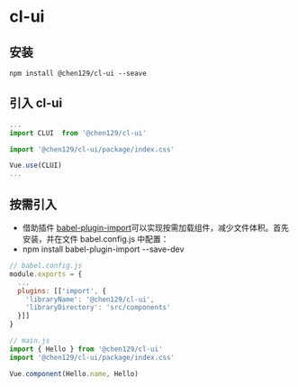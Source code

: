 # cl-ui

## 安装
```
npm install @chen129/cl-ui --seave
```

## 引入 cl-ui
```javascript
...
import CLUI  from '@chen129/cl-ui'

import '@chen129/cl-ui/package/index.css'

Vue.use(CLUI)
...
```

## 按需引入
- 借助插件 [babel-plugin-import](https://github.com/ant-design/babel-plugin-import)可以实现按需加载组件，减少文件体积。首先安装，并在文件 babel.config.js 中配置：
- npm install babel-plugin-import --save-dev
```javascript
// babel.config.js
module.exports = {
  ...
  plugins: [['import', {
    'libraryName': '@chen129/cl-ui',
    'libraryDirectory': 'src/components'
  }]]
}

// main.js
import { Hello } from '@chen129/cl-ui'
import '@chen129/cl-ui/package/index.css'

Vue.component(Hello.name, Hello)
```